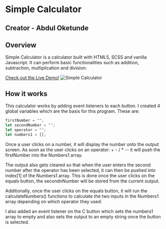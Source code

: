 # Simple Calculator

## Creator - Abdul Oketunde

## Overview

Simple Calculator is a calculator built with HTML5, SCSS and vanilla Javascript. It can perform basic functionalities such as addition, subtraction, multiplication and division.

[Check out the Live Demo!](https://builtbyabz.github.io/calculator/)
![Simple Calculator](assets/images/calc.png)

## How it works

This calculator works by adding event listeners to each button. I created 4 global variables which are the basis for this program. These are:

```javascript
firstNumber = "";
let secondNumber = "";
let operator = "";
let numbers1 = [];
```

Once a user clicks on a number, it will display the number onto the output screen. As soon as the user clicks on an operator: + - / \* -- it will push the firstNumber into the Numbers1 array.

The output also gets cleared so that when the user enters the second number after the operator has been selected, it can then be pushed into index[1] of the Numbers1 array. This is done once the user clicks on the equals button, the secondnNumber will be stored from the current output.

Additionally, once the user clicks on the equals button, it will run the calculateNumbers() functions to calculate the two inputs in the Numbers1 array depending on which operator they used.

I also added an event listener on the C button which sets the numbers1 array to empty and also sets the output to an empty string once the button is selected.
